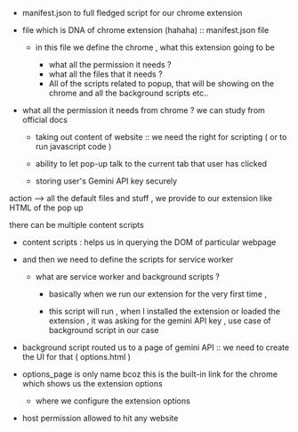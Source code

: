 - manifest.json to full fledged script for our chrome extension

- file which is DNA of chrome extension (hahaha) :: manifest.json file

    - in this file we define the chrome , what this extension going to be
      
       - what all the permission it needs ?
       - what all the files that it needs ? 
       - All of the scripts related to popup, that will be showing on the chrome and all the background scripts etc..


- what all the permission it needs from chrome ? we can study from official docs
   
   - taking out content of website :: we need the right for scripting ( or to run javascript code )

   - ability to let pop-up talk to the current tab that user has clicked 

   - storing user's Gemini API key securely


action --> all the default files and stuff , we provide to our extension like HTML of the pop up

there can be multiple content scripts  

  - content scripts : helps us in querying the DOM of particular webpage 


- and then we need to define the scripts for service worker  
   
   - what are service worker and background scripts  ?  
   
       - basically when we run our extension for the very first time , 
   
       - this script will run , when I installed the extension or loaded the extension , it was asking for the gemini API key ,  use case of background script in our case


- background script routed us to a page of gemini API :: we need to create the UI for that ( options.html )


- options_page is only name bcoz this is the built-in link for the chrome which shows us the extension options 
   
   - where we configure the extension options 

- host permission allowed to hit any website 

